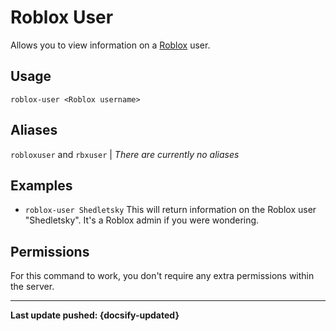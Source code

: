 # Roblox User
Allows you to view information on a [Roblox](htps://roblox.com) user.

## Usage
`roblox-user <Roblox username>`

## Aliases
`robloxuser` and `rbxuser` | *There are currently no aliases*

## Examples
- `roblox-user Shedletsky` This will return information on the Roblox user "Shedletsky". It's a Roblox admin if you were wondering.

## Permissions
For this command to work, you don't require any extra permissions within the server.

----

**Last update pushed: {docsify-updated}**